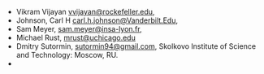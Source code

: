 
* Vikram Vijayan <vvijayan@rockefeller.edu>,
* Johnson, Carl H <carl.h.johnson@Vanderbilt.Edu>,
* Sam Meyer, sam.meyer@insa-lyon.fr,
* Michael Rust, mrust@uchicago.edu
* Dmitry Sutormin, sutormin94@gmail.com, Skolkovo Institute of Science and Technology: Moscow, RU.
*  
